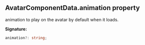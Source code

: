 
## AvatarComponentData.animation property

animation to play on the avatar by default when it loads.

**Signature:**

```typescript
animation?: string;
```

